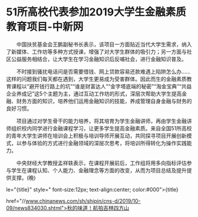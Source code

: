 # 51所高校代表参加2019大学生金融素质教育项目-中新网

　　中国扶贫基金会王鹏副秘书长表示，该项目一方面贴近当代大学生需求，纳入了新媒体、工作坊等多种方式授课，增强了对大学生群体的吸引力；另一方面与社区公益服务相结合，让大学生在学习金融知识后反哺社会，进行金融知识普及。

　　不时接到骚扰电话问是否需要借钱、网上贷款容易还款难遇上陷阱怎么办……这样的问题我们每天都在遇到，大学生更易成为受害群体。因此而生的金融素质教育课程以“避开钱行路上的坑”“谁是财富达人”“金字塔底端的秘密”“淘金宝典”“共益企业养成记”这5个主题为主，通过互动工作坊的形式，深层次帮助大学生提高金融、财务方面的知识，培养他们运用金融知识的技能，养成管理自身金融与财务的良好习惯。

　　项目通过对学生骨干的能力培养，将其培育为学生金融讲师，再由学生金融讲师组织校内同学进行金融课程学习，让更多学生提高金融素质。来自全国51所高校的青年大学生讲师在培训会上积极与培训导师开展互动，共同探寻项目开展创新模式，以参与体验的方式进行金融领域的深层次思考，将培训所得转化为操作实践能力。

　　中央财经大学教授孟祥轶表示，在课程开展前后，工作组将用多向指标评估参与学生在课程认知、个人能力、金融理念等方面的改变，从而为项目总结及提升提供支撑。(晚)

le="{title}" style=" font-size:12px; text-align:center; color:#000">{title}

href="//www.chinanews.com/sh/shipin/cns-d/2019/10-09/news834030.shtml">秋的味道！航拍吉林四方山
